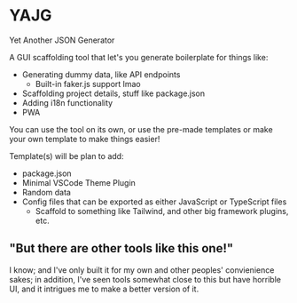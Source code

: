 # YAJG

Yet Another JSON Generator

A GUI scaffolding tool that let's you generate boilerplate for things like:

- Generating dummy data, like API endpoints
  - Built-in faker.js support lmao
- Scaffolding project details, stuff like package.json
- Adding i18n functionality
- PWA

You can use the tool on its own, or use the pre-made templates or make your
own template to make things easier!

Template(s) will be plan to add:

- package.json
- Minimal VSCode Theme Plugin
- Random data
- Config files that can be exported as either JavaScript or TypeScript files
  - Scaffold to something like Tailwind, and other big framework plugins, etc.

## "But there are other tools like this one!"

I know; and I've only built it for my own and other peoples' convienience sakes;
in addition, I've seen tools somewhat close to this but have horrible UI, and it
intrigues me to make a better version of it.
